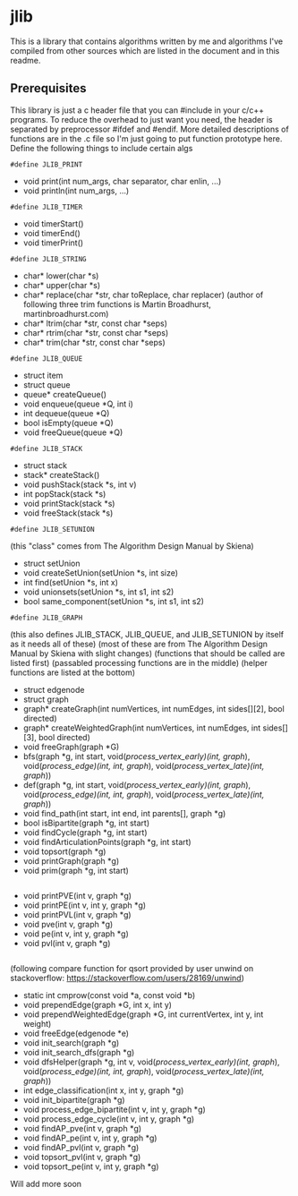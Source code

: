 # jlib

This is a library that contains algorithms written by me and algorithms I've compiled from other sources which are listed in the document and in this readme.

## Prerequisites
This library is just a c header file that you can #include in your c/c++ programs. To reduce the overhead to just want you need, the header is separated by preprocessor #ifdef and #endif. More detailed descriptions of functions are in the .c file so I'm just going to put function prototype here.
Define the following things to include certain algs
```
#define JLIB_PRINT
```
- void print(int num_args, char separator, char enlin, ...)
- void println(int num_args, ...)

```
#define JLIB_TIMER
```
- void timerStart()
- void timerEnd()
- void timerPrint()

```
#define JLIB_STRING
```
- char* lower(char *s)
- char* upper(char *s)
- char* replace(char *str, char toReplace, char replacer)
(author of following three trim functions is Martin Broadhurst, martinbroadhurst.com)
- char* ltrim(char *str, const char *seps)
- char* rtrim(char *str, const char *seps)
- char* trim(char *str, const char *seps)

```
#define JLIB_QUEUE
```
- struct item
- struct queue
- queue* createQueue()
- void enqueue(queue *Q, int i)
- int dequeue(queue *Q)
- bool isEmpty(queue *Q)
- void freeQueue(queue *Q)

```
#define JLIB_STACK
```
- struct stack
- stack* createStack()
- void pushStack(stack *s, int v)
- int popStack(stack *s)
- void printStack(stack *s)
- void freeStack(stack *s)

```
#define JLIB_SETUNION
```
(this "class" comes from The Algorithm Design Manual by Skiena)
- struct setUnion
- void createSetUnion(setUnion *s, int size)
- int find(setUnion *s, int x)
- void unionsets(setUnion *s, int s1, int s2)
- bool same_component(setUnion *s, int s1, int s2)

```
#define JLIB_GRAPH
```
(this also defines JLIB_STACK, JLIB_QUEUE, and JLIB_SETUNION by itself as it needs all of these)
(most of these are from The Algorithm Design Manual by Skiena with slight changes)
(functions that should be called are listed first)
(passabled processing functions are in the middle)
(helper functions are listed at the bottom)
- struct edgenode
- struct graph
- graph* createGraph(int numVertices, int numEdges, int sides[][2], bool directed)
- graph* createWeightedGraph(int numVertices, int numEdges, int sides[][3], bool directed)
- void freeGraph(graph *G)
- bfs(graph *g, int start, void(*process_vertex_early)(int, graph*), void(*process_edge)(int, int, graph*), void(*process_vertex_late)(int, graph*))
- def(graph *g, int start, void(*process_vertex_early)(int, graph*), void(*process_edge)(int, int, graph*), void(*process_vertex_late)(int, graph*))
- void find_path(int start, int end, int parents[], graph *g)
- bool isBipartite(graph *g, int start)
- void findCycle(graph *g, int start)
- void findArticulationPoints(graph *g, int start)
- void topsort(graph *g)
- void printGraph(graph *g)
- void prim(graph *g, int start)
```
```
- void printPVE(int v, graph *g)
- void printPE(int v, int y, graph *g)
- void printPVL(int v, graph *g)
- void pve(int v, graph *g)
- void pe(int v, int y, graph *g)
- void pvl(int v, graph *g)
```
```
(following compare function for qsort provided by user unwind on stackoverflow: https://stackoverflow.com/users/28169/unwind)
- static int cmprow(const void *a, const void *b)
- void prependEdge(graph *G, int x, int y)
- void prependWeightedEdge(graph *G, int currentVertex, int y, int weight)
- void freeEdge(edgenode *e)
- void init_search(graph *g)
- void init_search_dfs(graph *g)
- void dfsHelper(graph *g, int v, void(*process_vertex_early)(int, graph*), void(*process_edge)(int, int, graph*), void(*process_vertex_late)(int, graph*))
- int edge_classification(int x, int y, graph *g)
- void init_bipartite(graph *g)
- void process_edge_bipartite(int v, int y, graph *g)
- void process_edge_cycle(int v, int y, graph *g)
- void findAP_pve(int v, graph *g)
- void findAP_pe(int v, int y, graph *g)
- void findAP_pvl(int v, graph *g)
- void topsort_pvl(int v, graph *g)
- void topsort_pe(int v, int y, graph *g)



Will add more soon
